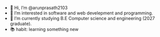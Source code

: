 - 👋 Hi, I’m @arunprasath2103
- 👀 I’m interested in software and web develepment and programming.
- 🌱 I’m currently studying B.E Computer science and engineering (2027 graduate).
- 📚 habit: learning something new

<!---
arunprasath2103/arunprasath2103 is a ✨ special ✨ repository because its `README.md` (this file) appears on your GitHub profile.
You can click the Preview link to take a look at your changes.
--->
